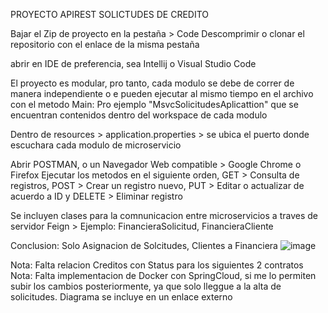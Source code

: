 PROYECTO APIREST SOLICTUDES DE CREDITO

Bajar el Zip de proyecto en la pestaña > Code
Descomprimir o clonar el repositorio con el enlace de la misma pestaña

abrir en IDE de preferencia, sea Intellij o Visual Studio Code

El proyecto es modular, pro tanto, cada modulo se debe de correr de manera independiente o e pueden ejecutar al mismo tiempo
en el archivo con el metodo Main: Pro ejemplo "MsvcSolicitudesAplicattion" que se encuentran contenidos dentro del workspace de
cada modulo

Dentro de resources > application.properties > se ubica el puerto donde escuchara cada modulo de microservicio

Abrir POSTMAN, o un Navegador Web compatible > Google Chrome o Firefox
Ejecutar los metodos en el siguiente orden, GET > Consulta de registros, POST > Crear un registro nuevo, PUT > Editar o actualizar de acuerdo a ID y DELETE > Eliminar registro

Se incluyen clases para la comnunicacion entre microservicios a traves de servidor Feign > Ejemplo: FinancieraSolicitud, FinancieraCliente

Conclusion: Solo Asignacion de Solcitudes, Clientes a Financiera
![image](https://github.com/EliezerSA/APIREST-SolicitudesCredito/assets/40576280/cc01e0e0-c18c-43f4-aa23-edb90f21a328)

Nota: Falta relacion Creditos con Status para los siguientes 2 contratos
Nota: Falta implementacion de Docker con SpringCloud, si me lo permiten subir los cambios posteriormente, ya que solo lleggue a la alta de solicitudes.
Diagrama se incluye en un enlace externo

